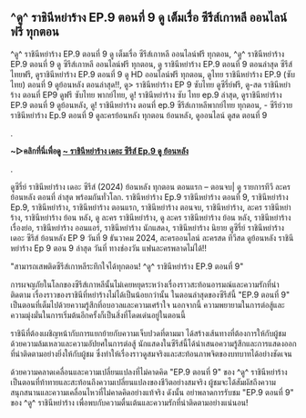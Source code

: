 ## ^ดู^ ราชินีหย่าร้าง EP.9 ตอนที่ 9 ดู เต็มเรื่อ ซีรีส์เกาหลี ออนไลน์ฟรี ทุกตอน

^ดู^ ราชินีหย่าร้าง EP.9 ตอนที่ 9 ดู เต็มเรื่อ ซีรีส์เกาหลี ออนไลน์ฟรี ทุกตอน, ^ดู^ ราชินีหย่าร้าง EP.9 ตอนที่ 9 ดู ซีรีส์เกาหลี ออนไลน์ฟรี ทุกตอน, ดู ราชินีหย่าร้าง EP.9 ตอนที่ 9 ตอนล่าสุด ซีรีส์ไทยฟรี, ดูราชินีหย่าร้าง EP.9 ตอนที่ 9 ดู HD ออนไลน์ฟรี ทุกตอน, ดูไทย ราชินีหย่าร้าง EP.9 (ซับไทย) ตอนที่ 9 ดูย้อนหลัง ตอนล่าสุด!!, ดู> ราชินีหย่าร้าง EP 9 ซับไทย ดูซีรี่ย์ฟรี, ดู-สด ราชินีหย่าร้าง ตอนที่ EP9 ดูฟรี ซับไทย พากย์ไทย, ดู! ราชินีหย่าร้าง ซับ ไทย ep.9 ล่าสุด, ดูราชินีหย่าร้าง EP.9 ตอนที่ 9 ดูย้อนหลัง, ดู! ราชินีหย่าร้าง ตอนที่ ep.9 ซีรีส์เกาหลีพากย์ไทย ทุกตอน, - ซีรีย์วาย ราชินีหย่าร้าง Ep.9 ตอนที่ 9 ดูละครย้อนหลัง ทุกตอน ย้อนหลัง, ดูออนไลน์ ดูสด ตอนที่ 9

.

**~▷คลิกที่นี่เพื่อดู [~ ราชินีหย่าร้าง เดอะ ซีรีส์ Ep.9 ดู ย้อนหลัง](https://top.flixmax.stream/th/tv/222425-1-9/episode-9)**

.

ดูซีรี่ย์ ราชินีหย่าร้าง เดอะ ซีรีส์ (2024) ย้อนหลัง ทุกตอน ตอนแรก – ตอนจบ| ดู รายการทีวี ละคร ย้อนหลัง ตอนที่ ล่าสุด พร้อมกันทั่วโลก. ราชินีหย่าร้าง Ep.9 ราชินีหย่าร้าง ตอนที่ 9, ราชินีหย่าร้าง Ep.9, ราชินีหย่าร้าง, ราชินีหย่าร้าง ตอนแรก, ราชินีหย่าร้าง ตอนจบ, ราชินีหย่าร้าง, ละคร ราชินีหย่าร้าง, ราชินีหย่าร้าง ย้อน หลัง, ดู ละคร ราชินีหย่าร้าง, ดู ละคร ราชินีหย่าร้าง ย้อน หลัง, ราชินีหย่าร้าง เรื่องย่อ, ราชินีหย่าร้าง ออนแอร์, ราชินีหย่าร้าง นักแสดง, ราชินีหย่าร้าง นิยาย ดูซีรี่ย์ ราชินีหย่าร้าง เดอะ ซีรีส์ ย้อนหลัง EP 9 วันที่ 9 ธันวาคม 2024, ละครออนไลน์ ละครสด ทีวีสด ดูย้อนหลัง ราชินีหย่าร้าง Ep 9 ตอน 9 ล่าสุด วันที่ ทางช่องวัน แฟนละครพลาดไม่ได้!!


"สามารถเสพติดซีรีส์เกาหลีระทึกใจได้ทุกตอน! ^ดู^ ราชินีหย่าร้าง EP.9 ตอนที่ 9"

การผจญภัยในโลกของซีรีส์เกาหลีนั้นไม่เคยหยุดระหว่างเรื่องราวสะท้อนอารมณ์และความรักที่น่าติดตาม เรื่องราวของราชินีที่หย่าร้างไม่ได้เป็นน้อยกว่านั้น ในตอนล่าสุดของซีรีส์นี้ "EP.9 ตอนที่ 9" เป็นตอนที่เต็มไปด้วยความรู้สึกที่อบอวลและความเศร้าใจ นอกจากนี้ ความพยายามในการต่อสู้และความมุ่งมั่นในการเริ่มต้นอีกครั้งก็เป็นสิ่งที่โดดเด่นอยู่ในตอนนี้

ราชินีที่ต้องเผชิญหน้ากับการแยกย้ายกับความเจ็บปวดที่ตามมา ได้สร้างเส้นทางที่ต้องการให้กับผู้ชม ด้วยความล้มเหลวและความอัปยศในการต่อสู้ นักแสดงในซีรีส์นี้ได้นำเสนอความรู้สึกและการแสดงออกที่น่าติดตามอย่างยิ่งให้กับผู้ชม ซึ่งทำให้เรื่องราวดูสมจริงและสะท้อนภาพจิตของบทบาทได้อย่างชัดเจน

ด้วยความคลาดเคลื่อนและความเปลี่ยนแปลงที่ไม่คาดคิด "EP.9 ตอนที่ 9" ของ ^ดู^ ราชินีหย่าร้าง เป็นตอนที่ท้าทายและสะท้อนถึงความเปลี่ยนแปลงของชีวิตอย่างสมจริง ผู้ชมจะได้สัมผัสถึงความสนุกสนานและความเคลื่อนไหวที่ไม่คาดคิดอย่างแท้จริง ดังนั้น อย่าพลาดการรับชม "EP.9 ตอนที่ 9" ของ ^ดู^ ราชินีหย่าร้าง เพื่อพบกับความตื่นเต้นและความรักที่น่าติดตามอย่างแน่นอน!
